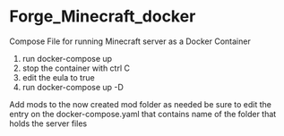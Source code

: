 # Forge_Minecraft_docker
Compose File for running Minecraft server as a Docker Container 
1. run docker-compose up
2. stop the container with ctrl C 
3. edit the eula to true 
4. run docker-compose up -D

Add mods to the now created mod folder as needed 
be sure to edit the entry on the docker-compose.yaml that contains name of the folder that holds the server files 
